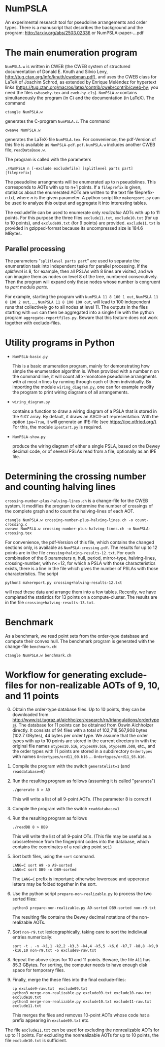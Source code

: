 # NumPSLA
An experimental research tool for pseudoline arrangements and order types.
There is a manuscript that describes the background and the program: http://arxiv.org/abs/2503.02336 or NumPSLA-paper-...pdf

# The main enumeration program
`NumPSLA.w` is written in CWEB (the CWEB system of structured documentation of Donald E. Knuth and Silvio Levy,
http://tug.ctan.org/info/knuth/cwebman.pdf),
and uses the CWEB class for LaTeX of Joachim Schrod, as extended by
Enrique Meléndez for hypertext links
(https://tug.ctan.org/macros/latex/contrib/cweb/contrib/cweb-hy; you need the files `cwbasehy.tex` and `cweb-hy.cls`).
`NumPSLA.w` contains simultaneously the program (in C) and the documentation (in LaTeX). The command
```
ctangle NumPSLA.w
```
generates the C-program `NumPSLA.c`. The command
```
cweave NumPSLA.w
```
generates the LaTeX-file `NumPSLA.tex`.
For convenience, the pdf-Version of this file is available as `NumPSLA-pdf.pdf`. `NumPSLA.w` includes another CWEB file, `readDataBase.w`.

The program is called with the parameters
```
./NumPSLA n [-exclude excludefile] [splitlevel parts part] [fileprefix]
```
The pseudoline arrangments will be enumerated up to n pseudolines.
This corresponds to AOTs with up to n+1 points.
If a `fileprefix` is given, statistics about the enumerated AOTs are
written to the text file fileprefix-*n*.txt, where *n* is the given parameter.
A python script like `makereport.py` can be used to analyze this output and
aggregate it into interesting tables.

The excludefile can be used to enumerate only _realizable_ AOTs with up to
11 points. For this purpose the three files
`exclude11.txt`, `exclude10.txt` (for up to 10 points), and `exclude09.txt` (for 9 points) are provided.
`exclude11.txt` is provided in gzipped-format because its uncompressed size is 184.6 MBytes.

## Parallel processing
The parameters "`splitlevel parts part`" are used to separate the enumeration task
into independent tasks for parallel processing. If the _splitlevel_ is 8, for example, then all
PSLAs with 8 lines are visited, and we can imagine them as nodes on level 8 of
the tree, numbered consecutively.
Then the program will expand only those nodes whose number is congruent to _part_ modulo _parts_.

For example, starting the program with `NumPSLA 11 8 100 1 out`, `NumPSLA 11 8 100 2 out`, ..., `NumPSLA 11 8 100 100 out`, 
will lead to 100 independent runs that collectively go to all nodes at level 11.
The outputs in the files starting with `out` can then be aggregated into a single file
with the python program `aggregate-reportfiles.py`.
Beware that this feature does not work together with exclude-files.

# Utility programs in Python

+ `NumPSLA-basic.py`
  
  This is a basic enumeration program, mainly for demonstrating how
  simple the enumeration algorithm is. When provided with a number
  n on the command line,  it will count all x-monotone pseudoline arrangments with at most n
  lines by running through each of them individually.
  By importing the module `wiring_diagram.py`, one can for example modify
  the program to print wiring diagrams of all arrangements.

+ `wiring_diagram.py`

  contains a function to draw a wiring diagram of a PSLA that is stored in the `SUCC` array.
  By default, it draws an ASCII-art representation. With the option `ipe=True`,
  it will generate an IPE-file (see https://ipe.otfried.org/). For this, the module `ipestart.py` is required.

+ `NumPSLA-show.py`

  produce the wiring diagram of either a single PSLA, based on the Dewey decimal code,
  or of several PSLAs read from a file, optionally as an IPE file.

# Determining the crossing number and counting halving lines
`crossing-number-plus-halving-lines.ch` is a change-file for the CWEB system. It modifies the program
to determine the number of crossings of the complete graph and
to count the halving-lines of each AOT.
```
ctangle NumPSLA.w crossing-number-plus-halving-lines.ch -o count-crossing.c
cweave NumPSLA.w crossing-number-plus-halving-lines.ch -o NumPSLA-crossing.tex
```
For convenience, the pdf-Version of this file, which contains the changed sections only, is available as `NumPSLA-crossing.pdf`.
The results for up to 12 points are in the file `crossing+halving-results-12.txt`.
For each combination of the 6 parameters
n, hull, period, mirror-type, halving-lines, crossing-number,
with n<=12, for which a PSLA with those characteristics exists,
there is a line in the file which gives the number of PSLAs with those characteristics.
The script
```
python3 makereport.py crossing+halving-results-12.txt
```
will read these data and arrange them into a few tables.
Recently, we have completed the statistics for 13 points on
a compute-cluster. The results are in the file `crossing+halving-results-13.txt`.

# Benchmark
As a benchmark, we read point sets from the order-type database and compute their convex hull.
The benchmark program is generated with the change-file `benchmark.ch`:
```
ctangle NumPSLA.w benchmark.ch
```

# Workflow for generating exclude-files for non-realizable AOTs of 9, 10, and 11 points

0. Obtain the order-type database files. Up to 10 points, they can be downloaded from
   http://www.ist.tugraz.at/aichholzer/research/rp/triangulations/ordertypes/.
   The database for 11 points can be obtained from Oswin Aichholzer directly.
   It consists of 94 files with a total of 102,718,567,908 bytes (102.7 GBytes),
   44 bytes per order type.
   We assume that the order types with up to 10 points are stored in the
   current directory in with the original file names
   `otypes10.b16`, `otypes09.b16`, `otypes08.b08`, etc.,
   and the order types with 11 points are stored 
   in a subdirectory `Ordertypes` with names
   `Ordertypes/ord11_00.b16` ... `Ordertypes/ord11_93.b16`.
2. Compile the program with the switch `generatelist=1` (and `readdatabase=0`)
3. Run the resulting program as follows (assuming it is called "`generate`")
   ```
   ./generate 8 > A9
   ```
   This will write a list of all 9-point AOTs. (The parameter 8 is correct!)

4. Compile the program with the switch `readdatabase=1`
5. Run the resulting program as follows
   ```
   ./readDB 8 > DB9
   ```
   This will write the list of all 9-point OTs. (This file may be useful as a
   crossreference from the fingerprint codes into the database, which
   contains the coordinates of a realizing point set.)

4. Sort both files, using the `sort` command.
   ```
   LANG=C sort A9 -o A9-sorted 
   LANG=C sort DB9 -o DB9-sorted 
   ```
   The `LANG=C` prefix is important; otherwise lowercase and uppercase letters may be folded together in the sort.
6. Use the python script `prepare-non-realizable.py` to process the two sorted files:
   ```
   python3 prepare-non-realizable.py A9-sorted DB9-sorted non-r9.txt
   ```
   The resulting file contains the Dewey decimal notations of the non-realizable AOTs.

7. Sort `non-r9.txt` lexicographically, taking care to sort the indidivual entries numerically:
   ```
   sort -t . -n -k1,1 -k2,2 -k3,3 -k4,4 -k5,5 -k6,6 -k7,7 -k8,8 -k9,9 -k10,10 non-r9.txt -o exclude9-raw.txt
   ```
8. Repeat the above steps for 10 and 11 points. Beware, the file `A11` has 85.3 GBytes. For sorting, the computer
   needs to have enough disk space for temporary files.
9. Finally, merge the these files into the final exclude-files:
   ```
   cp exclude9-raw.txt  exclude09.txt
   python3 merge-non-realizable.py exclude09.txt exclude10-raw.txt exclude10.txt
   python3 merge-non-realizable.py exclude10.txt exclude11-raw.txt exclude11.txt
   ```
   This merges the files and removes 10-point AOTs whose code hat a prefix appearing
   in `exclude09.txt` etc.

The file `exclude11.txt` can be used for excluding the nonrealizable AOTs for up to 11 points.
For excluding the nonrealizable AOTs for up to 10 points, the file `exclude10.txt` is sufficient.
